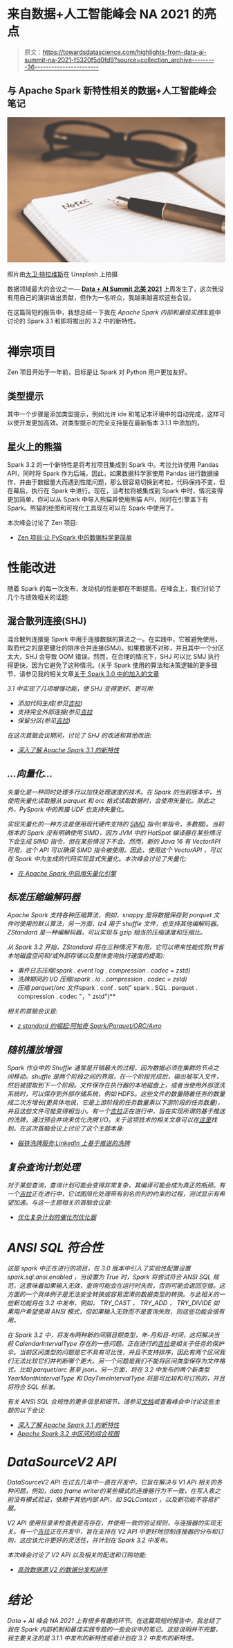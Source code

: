 # 来自数据+人工智能峰会 NA 2021 的亮点

> 原文：<https://towardsdatascience.com/highlights-from-data-ai-summit-na-2021-f5320f5d0fd9?source=collection_archive---------36----------------------->

## 与 Apache Spark 新特性相关的数据+人工智能峰会笔记

![](img/3a99fb4143a014c16bc6a1a756b3891e.png)

照片由[大卫·特拉维斯](https://unsplash.com/@dtravisphd)在 Unsplash 上拍摄

数据领域最大的会议之一— [**Data + AI Summit 北美 2021**](https://databricks.com/dataaisummit/north-america-2021) 上周发生了，这次我没有用自己的演讲做出贡献，但作为一名听众，我越来越喜欢这些会议。

在这篇简短的报告中，我想总结一下我在 *Apache Spark 内部和最佳实践*主题中讨论的 Spark 3.1 和即将推出的 3.2 中的新特性。

# 禅宗项目

Zen 项目开始于一年前，目标是让 Spark 对 Python 用户更加友好。

## 类型提示

其中一个步骤是添加类型提示，例如允许 ide 和笔记本环境中的自动完成，这样可以使开发更加高效。对类型提示的完全支持是在最新版本 3.1.1 中添加的。

## 星火上的熊猫

Spark 3.2 的一个新特性是将考拉项目集成到 Spark 中。考拉允许使用 Pandas API，同时将 Spark 作为后端，因此，如果数据科学家使用 Pandas 进行数据操作，并由于数据量大而遇到性能问题，那么很容易切换到考拉，代码保持不变，但在幕后，执行在 Spark 中进行。现在，当考拉将被集成到 Spark 中时，情况变得更加简单，你可以从 Spark 中导入熊猫并使用熊猫 API，同时在引擎盖下有 Spark。熊猫的绘图和可视化工具现在可以在 Spark 中使用了。

本次峰会讨论了 Zen 项目:

*   [Zen 项目:让 PySpark 中的数据科学更简单](https://databricks.com/session_na21/project-zen-making-data-science-easier-in-pyspark)

# 性能改进

随着 Spark 的每一次发布，发动机的性能都在不断提高。在峰会上，我们讨论了几个与绩效相关的话题:

## 混合散列连接(SHJ)

混合散列连接是 Spark 中用于连接数据的算法之一。在实践中，它被避免使用，取而代之的是更健壮的排序合并连接(SMJ)。如果数据不对称，并且其中一个分区太大，SHJ 会导致 OOM 错误。然而，在合理的情况下，SHJ 可以比 SMJ 执行得更快，因为它避免了这种情况。(关于 Spark 使用的算法和决策逻辑的更多细节，请参见我的相关文章[关于 Spark 3.0 中的加入的文章](/about-joins-in-spark-3-0-1e0ea083ea86)

*3.1 中实现了几项增强功能，使 SHJ 变得更好、更可用:*

*   *添加代码生成(参见[吉拉](https://issues.apache.org/jira/browse/SPARK-32421))*
*   *支持完全外部连接(参见[吉拉](https://issues.apache.org/jira/browse/SPARK-32399)*
*   *保留分区(参见[吉拉](https://issues.apache.org/jira/browse/SPARK-32330))*

*在这次首脑会议期间，讨论了 SHJ 的改进和其他改进:*

*   *[深入了解 Apache Spark 3.1 的新特性](https://databricks.com/session_na21/deep-dive-into-the-new-features-of-apache-spark-3-1)*

## *…向量化…*

*矢量化是一种同时处理多行以加快处理速度的技术。在 Spark 的当前版本中，当使用矢量化读取器从 parquet 和 orc 格式读取数据时，会使用矢量化。除此之外，PySpark 中的熊猫 UDF 也支持矢量化。*

*实现矢量化的一种方法是使用现代硬件支持的 [SIMD](https://en.wikipedia.org/wiki/SIMD) 指令(单指令，多数据)。当前版本的 Spark 没有明确使用 SIMD，因为 JVM 中的 HotSpot 编译器在某些情况下会生成 SIMD 指令，但在某些情况下不会。然而，新的 Java 16 有 *VectorAPI* 可用，这个 API 可以确保 SIMD 指令被使用。因此，使用这个 *VectorAPI* ，可以在 Spark 中为生成的代码实现显式矢量化。本次峰会讨论了矢量化:*

*   *[在 Apache Spark 中启用矢量化引擎](https://databricks.com/session_na21/enabling-vectorized-engine-in-apache-spark)*

## *标准压缩编解码器*

*Apache Spark 支持各种压缩算法，例如，snappy 是将数据保存到 parquet 文件时使用的默认算法，另一方面，lz4 用于 shuffle 文件，也支持其他编解码器。ZStandard 是一种编解码器，可以实现与 gzip 相当的压缩速度和压缩比。*

*从 Spark 3.2 开始，ZStandard 将在三种情况下有用，它可以带来性能优势(节省本地磁盘空间和/或外部存储以及整体查询执行速度的提高):*

*   *事件日志压缩(*spark . event log . compression . codec = zstd*)*
*   *洗牌期间的 I/O 压缩(*spark . io . compression . codec = zstd*)*
*   *压缩 parquet/orc 文件*spark . conf . set(" spark . SQL . parquet . compression . codec "，" zstd")**

*相关的首脑会议是:*

*   *[z standard 的崛起:阿帕奇 Spark/Parquet/ORC/Avro](https://databricks.com/session_na21/the-rise-of-zstandard-apache-spark-parquet-orc-avro)*

## *随机播放增强*

*Spark 作业中的 Shuffle 通常是开销最大的过程，因为数据必须在集群的节点之间移动。shuffle 是两个阶段之间的界限，在一个阶段完成后，输出被写入文件，然后被提取到下一个阶段。文件保存在执行器的本地磁盘上，或者当使用外部混洗系统时，可以保存到外部存储系统，例如 HDFS。这些文件的数量随着任务的数量成二次方增长(更具体地说，它是上游阶段的任务数量乘以下游阶段的任务数量)，并且这些文件可能变得相当小。有一个[吉拉](https://issues.apache.org/jira/browse/SPARK-30602)正在进行中，旨在实现所谓的基于推送的洗牌，通过预合并块来优化洗牌 I/O。关于这项技术的相关文章可以在[这里](https://engineering.linkedin.com/blog/2020/introducing-magnet)找到。在这次首脑会议上讨论了这个主题本身:*

*   *[磁铁洗牌服务:LinkedIn 上基于推送的洗牌](https://databricks.com/session_na21/magnet-shuffle-service-push-based-shuffle-at-linkedin)*

## *复杂查询计划处理*

*对于某些查询，查询计划可能会变得非常复杂，其编译可能会成为真正的瓶颈。有一个[吉拉](https://issues.apache.org/jira/browse/SPARK-33152)正在进行中，它试图简化处理带有别名的列的约束的过程，测试显示有希望加速。与这一主题相关的首脑会议是:*

*   *[优化复杂计划的催化剂优化器](https://databricks.com/session_na21/optimizing-the-catalyst-optimizer-for-complex-plans)*

# *ANSI SQL 符合性*

*这是 spark 中正在进行的项目，在 3.0 版本中引入了实验性配置设置 *spark.sql.ansi.enabled* ，当设置为 *True* 时，Spark 将尝试符合 ANSI SQL 规范，这意味着如果输入无效，查询可能会在运行时失败，否则可能会返回空值。这方面的一个具体例子是无法安全转换或容易混淆的数据类型的转换。与此相关的一些新功能将在 3.2 中发布，例如， *TRY_CAST* ， *TRY_ADD* ， *TRY_DIVIDE* 如果用户希望使用 ANSI 模式，但如果输入无效而不是查询失败，则这些功能会很有用。*

*在 Spark 3.2 中，将发布两种新的间隔日期类型，年-月和日-时间，这将解决当前 *CalendarIntervalType* 存在的一些问题。正在进行的[吉拉](https://issues.apache.org/jira/browse/SPARK-27790)是相关子任务的保护伞。当前区间类型的问题是它不具有可比性，并且不支持排序，因此有两个区间我们无法比较它们并判断哪个更大。另一个问题是我们不能将区间类型保存为文件格式，比如 parquet/orc 甚至 json。另一方面，将在 3.2 中发布的两个新类型 *YearMonthIntervalType* 和 *DayTimeIntervalType* 将是可比较和可订购的，并且将符合 SQL 标准。*

*有关 ANSI SQL 合规性的更多信息和细节，请参见[文档](https://spark.apache.org/docs/latest/sql-ref-ansi-compliance.html)或查看峰会中讨论这些主题的以下会议:*

*   *[深入了解 Apache Spark 3.1 的新特性](https://databricks.com/session_na21/deep-dive-into-the-new-features-of-apache-spark-3-1)*
*   *[Apache Spark 3.2 中区间的综合视图](https://databricks.com/session_na21/comprehensive-view-on-intervals-in-apache-spark-3-2)*

# *DataSourceV2 API*

*DataSourceV2 API 在过去几年中一直在开发中，它旨在解决与 V1 API 相关的各种问题，例如，*data frame writer*的某些模式的连接器行为不一致，在写入表之前没有模式验证，依赖于其他内部 API，如 *SQLContext* ，以及新功能不容易扩展。*

*V2 API 使用目录来检查表是否存在，并使用一致的验证规则，与连接器的实现无关。有一个[吉拉](https://issues.apache.org/jira/browse/SPARK-23889)正在开发中，旨在支持在 V2 API 中更好地控制连接器的分布和订购，这应该允许更好的灵活性，并计划在 Spark 3.2 中发布。*

*本次峰会讨论了 V2 API 以及相关的配送和订购功能:*

*   *[高效数据源 V2 的数据分发和排序](https://databricks.com/session_na21/data-distribution-and-ordering-for-efficient-data-source-v2)*

# *结论*

*Data + AI 峰会 NA 2021 上有很多有趣的环节。在这篇简短的报告中，我总结了我在 *Spark 内部机制和最佳实践*专题的一些会议中的笔记。这些说明并不完整，我主要关注的是 3.1.1 中发布的新特性或者计划在 3.2 中发布的新特性。*